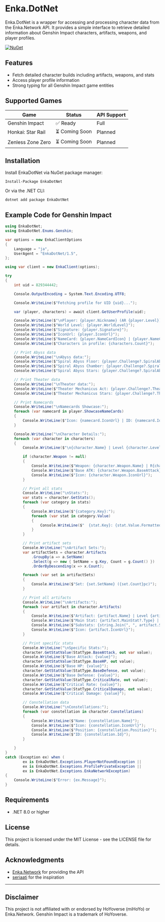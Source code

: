 ﻿# Enka.DotNet

Enka.DotNet is a wrapper for accessing and processing character data from the Enka.Network API. It provides a simple interface to retrieve detailed information about Genshin Impact characters, artifacts, weapons, and player profiles.

[![NuGet](https://img.shields.io/nuget/v/EnkaDotNet.svg)](https://www.nuget.org/packages/EnkaDotNet/)

## Features

- Fetch detailed character builds including artifacts, weapons, and stats
- Access player profile information
- Strong typing for all Genshin Impact game entities

## Supported Games

| Game              | Status         | API Support |
| ----------------- | -------------- | ----------- |
| Genshin Impact    | ✅ Ready       | Full        |
| Honkai: Star Rail | ⏳ Coming Soon | Planned     |
| Zenless Zone Zero | ⏳ Coming Soon | Planned     |

## Installation

Install EnkaDotNet via NuGet package manager:

```
Install-Package EnkaDotNet
```

Or via the .NET CLI:

```
dotnet add package EnkaDotNet
```

## Example Code for Genshin Impact

```csharp
using EnkaDotNet;
using EnkaDotNet.Enums.Genshin;

var options = new EnkaClientOptions
{
    Language = "ja",
    UserAgent = "EnkaDotNet/1.5",
};

using var client = new EnkaClient(options);

try
{
    int uid = 829344442;

    Console.OutputEncoding = System.Text.Encoding.UTF8;

    Console.WriteLine($"Fetching profile for UID {uid}...");

    var (player, characters) = await client.GetUserProfile(uid);

    Console.WriteLine($"\nPlayer: {player.Nickname} (AR {player.Level})");
    Console.WriteLine($"World Level: {player.WorldLevel}");
    Console.WriteLine($"Signature: {player.Signature}");
    Console.WriteLine($"IconUrl: {player.IconUrl}");
    Console.WriteLine($"NameCard: {player.NameCardIcon} | {player.NameCardId}");
    Console.WriteLine($"Characters in profile: {characters.Count}");

    // Print Abyss data
    Console.WriteLine("\nAbyss data:");
    Console.WriteLine($"Spiral Abyss Floor: {player.Challenge?.SpiralAbyss?.Floor}");
    Console.WriteLine($"Spiral Abyss Chamber: {player.Challenge?.SpiralAbyss?.Chamber}");
    Console.WriteLine($"Spiral Abyss Stars: {player.Challenge?.SpiralAbyss?.Star}");

    // Print Theater data
    Console.WriteLine("\nTheater data:");
    Console.WriteLine($"Theater Mechanicus Act: {player.Challenge?.Theater?.Act}");
    Console.WriteLine($"Theater Mechanicus Stars: {player.Challenge?.Theater?.Star}");

    // Print Namecards
    Console.WriteLine("\nNamecards Showcase:");
    foreach (var namecard in player.ShowcaseNameCards)
    {
        Console.WriteLine($"Icon: {namecard.IconUrl} | ID: {namecard.Id}");
    }

    Console.WriteLine("\nCharacter Details:");
    foreach (var character in characters)
    {
        Console.WriteLine($"\n{character.Name} | Level {character.Level} | C{character.ConstellationLevel}");

        if (character.Weapon != null)
        {
            Console.WriteLine($"Weapon: {character.Weapon.Name} | R{character.Weapon.Refinement} | Level {character.Weapon.Level}");
            Console.WriteLine($"Base ATK: {character.Weapon.BaseAttack} | Substat: {character.Weapon.SecondaryStat?.Value} | Type: {character.Weapon.SecondaryStat?.Type}");
            Console.WriteLine($"Icon: {character.Weapon.IconUrl}");
        }

        // Print all stats
        Console.WriteLine("\nStats:");
        var stats = character.GetStats();
        foreach (var category in stats)
        {
            Console.WriteLine($"{category.Key}:");
            foreach (var stat in category.Value)
            {
                Console.WriteLine($"  {stat.Key}: {stat.Value.Formatted} ({stat.Value.Raw})");
            }
        }

        // Print artifact sets
        Console.WriteLine("\nArtifact Sets:");
        var artifactSets = character.Artifacts
            .GroupBy(a => a.SetName)
            .Select(g => new { SetName = g.Key, Count = g.Count() })
            .OrderByDescending(x => x.Count);

        foreach (var set in artifactSets)
        {
            Console.WriteLine($"Set: {set.SetName} ({set.Count}pc)");
        }

        // Print all artifacts
        Console.WriteLine("\nArtifacts:");
        foreach (var artifact in character.Artifacts)
        {
            Console.WriteLine($"Artifact: {artifact.Name} | Level {artifact.Level} | Rarity {artifact.Rarity} | Set {artifact.SetName}");
            Console.WriteLine($"Main Stat: {artifact.MainStat?.Type} | {artifact.MainStat?.Value}");
            Console.WriteLine($"Substats: {string.Join(", ", artifact.SubStats.Select(s => $"{s.Type}: {s.Value}"))}");
            Console.WriteLine($"Icon: {artifact.IconUrl}");
        }

        // Print specific stats
        Console.WriteLine("\nSpecific Stats:");
        character.GetStatValue(StatType.BaseAttack, out var value);
        Console.WriteLine($"Base Attack: {value}");
        character.GetStatValue(StatType.BaseHP, out value);
        Console.WriteLine($"Base HP: {value}");
        character.GetStatValue(StatType.BaseDefense, out value);
        Console.WriteLine($"Base Defense: {value}");
        character.GetStatValue(StatType.CriticalRate, out value);
        Console.WriteLine($"Critical Rate: {value}");
        character.GetStatValue(StatType.CriticalDamage, out value);
        Console.WriteLine($"Critical Damage: {value}");

        // Constellation data
        Console.WriteLine("\nConstellations:");
        foreach (var constellation in character.Constellations)
        {
            Console.WriteLine($"Name: {constellation.Name}");
            Console.WriteLine($"Icon: {constellation.IconUrl}");
            Console.WriteLine($"Position: {constellation.Position}");
            Console.WriteLine($"ID: {constellation.Id}");
        }

    }
}
catch (Exception ex) when (
        ex is EnkaDotNet.Exceptions.PlayerNotFoundException ||
        ex is EnkaDotNet.Exceptions.ProfilePrivateException ||
        ex is EnkaDotNet.Exceptions.EnkaNetworkException)
{
    Console.WriteLine($"Error: {ex.Message}");
}
```

## Requirements

- .NET 8.0 or higher

## License

This project is licensed under the MIT License - see the LICENSE file for details.

## Acknowledgments

- [Enka.Network](https://enka.network/) for providing the API
- [seriaati](https://github.com/seriaati) for the inspiration

---

## Disclaimer

This project is not affiliated with or endorsed by HoYoverse (miHoYo) or Enka.Network. Genshin Impact is a trademark of HoYoverse.
